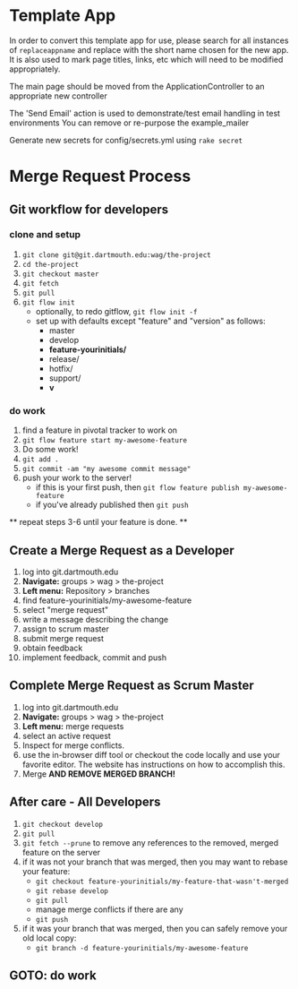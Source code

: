 # Template App

In order to convert this template app for use, please search for all instances of
`replaceappname`
and replace with the short name chosen for the new app.
It is also used to mark page titles, links, etc which will need to be modified appropriately.

The main page should be moved from the ApplicationController to an appropriate new controller

The 'Send Email' action is used to demonstrate/test email handling in test environments
You can remove or re-purpose the example_mailer

Generate new secrets for config/secrets.yml using `rake secret`

# Merge Request Process

## Git workflow for developers
### clone and setup
1. `git clone git@git.dartmouth.edu:wag/the-project`
2. `cd the-project`
3. `git checkout master`
4. `git fetch`
5. `git pull`
6. `git flow init`
   * optionally, to redo gitflow, `git flow init -f`
   * set up with defaults except "feature" and "version" as follows:
      * master
      * develop
      * **feature-yourinitials/**
      * release/
      * hotfix/
      * support/
      * **v**


### do work

1. find a feature in pivotal tracker to work on
2. `git flow feature start my-awesome-feature`
3. Do some work!
4. `git add .`
5. `git commit -am "my awesome commit message"`
6. push your work to the server!
   * if this is your first push, then `git flow feature publish my-awesome-feature`
   * if you've already published then `git push`

** repeat steps 3-6 until your feature is done. **

## Create a Merge Request as a Developer

1. log into git.dartmouth.edu
2. **Navigate:** groups > wag > the-project
3. **Left menu:** Repository > branches
4. find feature-yourinitials/my-awesome-feature
5. select "merge request"
6. write a message describing the change
7. assign to scrum master
8. submit merge request
9. obtain feedback
10. implement feedback, commit and push

## Complete Merge Request as Scrum Master

1. log into git.dartmouth.edu
2. **Navigate:** groups > wag > the-project
3. **Left menu:** merge requests
4. select an active request
5. Inspect for merge conflicts.
6. use the in-browser diff tool or checkout the code locally and use your favorite editor. The website has instructions on how to accomplish this.
7. Merge **AND REMOVE MERGED BRANCH!**

## After care - All Developers
1. `git checkout develop`
2. `git pull`
3. `git fetch --prune` to remove any references to the removed, merged feature on the server
4. if it was not your branch that was merged, then you may want to rebase your feature:
   * `git checkout feature-yourinitials/my-feature-that-wasn't-merged`
   * `git rebase develop`
   * `git pull`
   * manage merge conflicts if there are any
   * `git push`
5. if it was your branch that was merged, then you can safely remove your old local copy:
   * `git branch -d feature-yourinitials/my-awesome-feature`

## GOTO: do work
